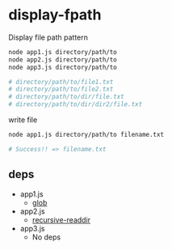 # display-fpath

Display file path pattern

```zsh
node app1.js directory/path/to
node app2.js directory/path/to
node app3.js directory/path/to

# directory/path/to/file1.txt
# directory/path/to/file2.txt
# directory/path/to/dir/file.txt
# directory/path/to/dir/dir2/file.txt
```

write file

```zsh
node app1.js directory/path/to filename.txt

# Success!! => filename.txt
```

## deps

* app1.js
  * [glob](https://github.com/isaacs/node-glob)
* app2.js
  * [recursive-readdir](https://github.com/jergason/recursive-readdir)
* app3.js
  * No deps

